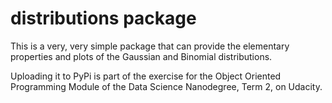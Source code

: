 # distributions package

This is a very, very simple package that can provide the elementary 
properties and plots of the Gaussian and Binomial distributions.

Uploading it to PyPi is part of the exercise for the Object Oriented Programming Module
of the Data Science Nanodegree, Term 2, on Udacity. 
